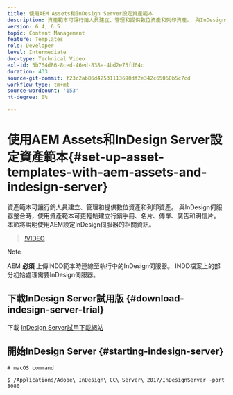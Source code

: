 ```yaml
---
title: 使用AEM Assets和InDesign Server設定資產範本
description: 資產範本可讓行銷人員建立、管理和提供數位資產和列印資產。 與InDesign伺服器整合時，使用資產範本可更輕鬆建立行銷手冊、名片、傳單、廣告和明信片。 本節將說明使用AEM設定InDesign伺服器的相關資訊。
version: 6.4, 6.5
topic: Content Management
feature: Templates
role: Developer
level: Intermediate
doc-type: Technical Video
exl-id: 5b764d86-8ced-46ed-838e-4bd2e75fd64c
duration: 433
source-git-commit: f23c2ab86d42531113690df2e342c65060b5c7cd
workflow-type: tm+mt
source-wordcount: '153'
ht-degree: 0%

---
```


# 使用AEM Assets和InDesign Server設定資產範本{#set-up-asset-templates-with-aem-assets-and-indesign-server}

資產範本可讓行銷人員建立、管理和提供數位資產和列印資產。 與InDesign伺服器整合時，使用資產範本可更輕鬆建立行銷手冊、名片、傳單、廣告和明信片。 本節將說明使用AEM設定InDesign伺服器的相關資訊。

>[!VIDEO](https://video.tv.adobe.com/v/17069?quality=12&learn=on)

>[!NOTE]
>
>AEM **必須** 上傳INDD範本時連線至執行中的InDesign伺服器。 INDD檔案上的部分初始處理需要InDesign伺服器。

## 下載InDesign Server試用版 {#download-indesign-server-trial}

下載 [InDesign Server試用下載網站](https://www.adobeprerelease.com/)

## 開始InDesign Server {#starting-indesign-server}

```shell
# macOS command

$ /Applications/Adobe\ InDesign\ CC\ Server\ 2017/InDesignServer -port 8080
```
